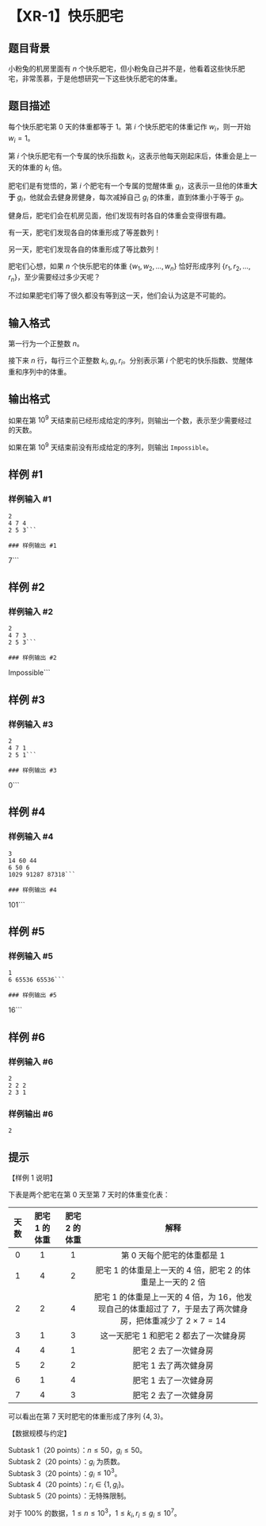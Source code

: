 # 【XR-1】快乐肥宅

## 题目背景

小粉兔的机房里面有 $n$ 个快乐肥宅，但小粉兔自己并不是，他看着这些快乐肥宅，非常羡慕，于是他想研究一下这些快乐肥宅的体重。

## 题目描述

每个快乐肥宅第 $0$ 天的体重都等于 $1$。第 $i$ 个快乐肥宅的体重记作 $w_i$，则一开始 $w_i = 1$。

第 $i$ 个快乐肥宅有一个专属的快乐指数 $k_i$，这表示他每天刚起床后，体重会是上一天的体重的 $k_i$ 倍。

肥宅们是有觉悟的，第 $i$ 个肥宅有一个专属的觉醒体重 $g_i$，这表示一旦他的体重**大于** $g_i$，他就会去健身房健身，每次减掉自己 $g_i$ 的体重，直到体重小于等于 $g_i$。

健身后，肥宅们会在机房见面，他们发现有时各自的体重会变得很有趣。

有一天，肥宅们发现各自的体重形成了等差数列！

另一天，肥宅们发现各自的体重形成了等比数列！

肥宅们心想，如果 $n$ 个快乐肥宅的体重 $\{w_1, w_2, \ldots, w_n\}$ 恰好形成序列 $\{r_1, r_2, \ldots, r_n\}$，至少需要经过多少天呢？

不过如果肥宅们等了很久都没有等到这一天，他们会认为这是不可能的。

## 输入格式

第一行为一个正整数 $n$。

接下来 $n$ 行，每行三个正整数 $k_i, g_i, r_i$。分别表示第 $i$ 个肥宅的快乐指数、觉醒体重和序列中的体重。

## 输出格式

如果在第 $10^9$ 天结束前已经形成给定的序列，则输出一个数，表示至少需要经过的天数。

如果在第 $10^9$ 天结束前没有形成给定的序列，则输出 `Impossible`。

## 样例 #1

### 样例输入 #1
```
2
4 7 4
2 5 3```

### 样例输出 #1

```
7```

## 样例 #2

### 样例输入 #2
```
2
4 7 3
2 5 3```

### 样例输出 #2

```
Impossible```

## 样例 #3

### 样例输入 #3
```
2
4 7 1
2 5 1```

### 样例输出 #3

```
0```

## 样例 #4

### 样例输入 #4
```
3
14 60 44
6 50 6
1029 91287 87318```

### 样例输出 #4

```
101```

## 样例 #5

### 样例输入 #5
```
1
6 65536 65536```

### 样例输出 #5

```
16```

## 样例 #6

### 样例输入 #6
```
2
2 2 2
2 3 1
```

### 样例输出 #6

```
2
```

## 提示

【样例 $1$ 说明】

下表是两个肥宅在第 $0$ 天至第 $7$ 天时的体重变化表：

| 天数 | 肥宅 $1$ 的体重 | 肥宅 $2$ 的体重 | 解释 |
| :--: | :--: | :--: | :--: |
| $0$ | $1$ | $1$ | 第 $0$ 天每个肥宅的体重都是 $1$ |
| $1$ | $4$ | $2$ | 肥宅 $1$ 的体重是上一天的 $4$ 倍，肥宅 $2$ 的体重是上一天的 $2$ 倍 |
| $2$ | $2$ | $4$ | 肥宅 $1$ 的体重是上一天的 $4$ 倍，为 $16$，他发现自己的体重超过了 $7$，于是去了两次健身房，把体重减少了 $2\times 7=14$ |
| $3$ | $1$ | $3$ | 这一天肥宅 $1$ 和肥宅 $2$ 都去了一次健身房 |
| $4$ | $4$ | $1$ | 肥宅 $2$ 去了一次健身房 |
| $5$ | $2$ | $2$ | 肥宅 $1$ 去了两次健身房 |
| $6$ | $1$ | $4$ | 肥宅 $1$ 去了一次健身房 |
| $7$ | $4$ | $3$ | 肥宅 $2$ 去了一次健身房 |

可以看出在第 $7$ 天时肥宅的体重形成了序列 $\{4, 3\}$。

【数据规模与约定】

Subtask 1（20 points）：$n \le 50$，$g_i \le 50$。  
Subtask 2（20 points）：$g_i$ 为质数。  
Subtask 3（20 points）：$g_i \le 10^3$。  
Subtask 4（20 points）：$r_i \in \{1, g_i\}$。  
Subtask 5（20 points）：无特殊限制。

对于 $100\%$ 的数据，$1 \le n \le 10^3$，$1 \le k_i, r_i \le g_i \le 10^7$。
